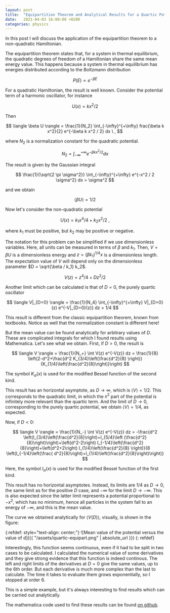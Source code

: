 ```yaml
---
layout: post
title:  "Equipartition Theorem and Analytical Results for a Quartic Potential"
date:   2021-04-03 16:00:00 +0200
categories: physics
---
```


In this post I will discuss the application of the equipartition theorem to a non-quadratic Hamiltonian.

The equipartition theorem states that, for a system in thermal equilibrium, the quadratic degrees of freedom of a Hamiltonian share the same mean energy value.
This happens because a system in thermal equilibrium has energies distributed according to the Boltzmann distribution

$$ P(E) \propto e^{-\beta E} $$

For a quadratic Hamiltonian, the result is well known. Consider the potential term of a harmonic oscillator, for instance

$$ U(x) = k x^2 / 2 $$

Then

$$ \langle \beta U \rangle = \frac{1}{N_2} \int_{-\infty}^{+\infty} frac{\beta k x^2}{2} e^{-\beta k x^2 / 2} dx \ , $$

where $N_2$ is a normalization constant for the quadratic potential.

$$ N_2 = \int_{-\infty}^{+\infty} e^{- \beta k x^2 / 2} dx $$

The result is given by the Gaussian integral

$$ \frac{1}{\sqrt{2 \pi \sigma^2}} \int_{-\infty}^{+\infty} e^{-x^2 / 2 \sigma^2} dx = \sigma^2 $$

and we obtain

$$ \langle \beta U \rangle = 1/2 $$

Now let's consider the non-quadratic potential

$$ U(x) = k_1 x^4 / 4 + k_2 x^2 / 2 \ , $$

where $k_1$ must be positive, but $k_2$ may be positive or negative.

The notation for this problem can be simplified if we use dimensionless variables. Here, all units can be measured in terms of $\beta$ and $k_1$.
Then, $V = \beta U$ is a dimensionless energy and $z = (\beta k_1)^{1/4} x$ is a dimensionless length.
The expectation value of $V$ will depend only on the dimensionless parameter $D = \sqrt{\beta / k_1} k_2$.

$$ V(z) = z^4 / 4 + D z^2 / 2 $$

Another limit which can be calculated is that of $D = 0$, the purely quartic oscillator

$$ \langle V|_{D=0} \rangle = \frac{1}{N_4} \int_{-\infty}^{+\infty} V|_{D=0}(z) e^{-V|_{D=0}(z)} dz = 1/4 $$

This result is different from the classic equipartition theorem, known from textbooks.
Notice as well that the normalization constant is different here!

But the mean value can be found analytically for arbitrary values of $D$. These are complicated integrals for which I found results using Mathematica.
Let's see what we obtain.
First, if $D > 0$, the result is

$$
\langle V \rangle = \frac{1}{N_+} \int V(z) e^{-V(z)} dz =
\frac{1}{8} \left(2-d^2+\frac{d^2 K_{3/4}\left(\frac{d^2}{8} \right)}{K_{1/4}\left(\frac{d^2}{8}\right)}\right)
$$

The symbol $K_{\alpha}(x)$ is used for the modified Bessel function of the second kind.

This result has an horizontal asymptote, as $D\rightarrow\infty$, which is $\langle V \rangle = 1/2$. This corresponds to the quadratic limit, in which the $x^2$ part of the potential is infinitely more relevant than the quartic term. And the limit of $D\rightarrow0$, corresponding to the purely quartic potential, we obtain $\langle V \rangle = 1/4$, as expected.

Now, if $D < 0$:

$$
\langle V \rangle = \frac{1}{N_-} \int V(z) e^{-V(z)} dz = -\frac{d^2 \left(I_{3/4}\left(\frac{d^2}{8}\right)+I_{5/4}\left
   (\frac{d^2}{8}\right)\right)+\left(d^2-2\right) I_{-1/4}\left(\frac{d^2}{8}\right)+\left(d^2+2\right)
   I_{1/4}\left(\frac{d^2}{8}
   \right)}{8
   \left(I_{-1/4}\left(\frac{
   d^2}{8}\right)+I_{1/4}\left(\frac{d^2}{8}\right)\right)}
$$

Here, the symbol $I_{\alpha}(x)$ is used for the modified Bessel function of the first kind.

This result has no horizontal asymptotes. Instead, its limits are $1/4$ as $D\rightarrow 0$, the same limit as for the positive $D$ case, and $-\infty$ for the limit $D\rightarrow-\infty$. This is also expected since the latter limit represents a potential proportional to $-x^2$, which has no minimum, hence all particles in the system fall to an energy of $-\infty$, and this is the mean value.

The curve we obtained analytically for $\langle V(D) \rangle$, visually, is shown in the figure:

{:refdef: style="text-align: center;"}
![Mean value of the potential versus the value of d]({{ "/assets/quartic-equipart.png" | absolute_url }})
{: refdef}

Interestingly, this function seems continuous, even if it had to be split in two cases to be calculated. I calculated the numerical value of some derivatives and they give strong evidence that this function is indeed continous. The left and right limits of the derivatives at $D=0$ give the same values, up to the 6th order. But each derivative is much more complex than the last to calculate. The time it takes to evaluate them grows exponentially, so I stopped at order 6.

This is a simple example, but it's always interesting to find results which can be carried out analytically.

The mathematica code used to find these results can be found [on github][gist].

[gist]: https://gist.github.com/gapolinario/287ea7b552277efd429f1d6615bdbd38
